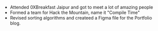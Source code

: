 - Attended 0XBreakfast Jaipur and got to meet a lot of amazing people
- Formed a team for Hack the Mountain, name it "Compile Time"
- Revised sorting algorithms and createed a Figma file for the Portfolio blog.

